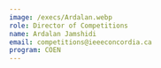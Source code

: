 ```yaml
---
image: /execs/Ardalan.webp
role: Director of Competitions
name: Ardalan Jamshidi
email: competitions@ieeeconcordia.ca
program: COEN
---
```


